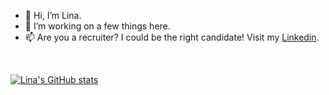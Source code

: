 - 👋 Hi, I’m Lina. 
- 🌱 I’m working on a few things here.
- 📫 Are you a recruiter? I could be the right candidate! Visit my [Linkedin](https://www.linkedin.com/in/lina-moussadek/).

<br/>

[![Lina's GitHub stats](https://github-readme-stats.vercel.app/api?username=linamoussadek&theme=synthwave)](https://github.com/linamoussadek/github-readme-stats)

<br/>

